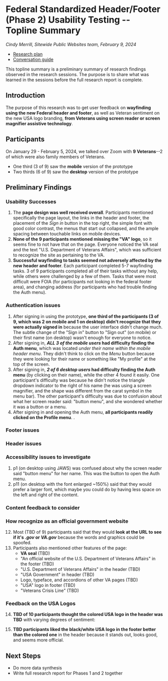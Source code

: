 # Federal Standardized Header/Footer (Phase 2) Usability Testing -- Topline Summary

*Cindy Merrill, Sitewide Public Websites team, February 9, 2024*

- [Research plan](./research-plan.md)
- [Conversation guide](./conversation-guide.md)

This topline summary is a preliminary summary of research findings observed in the research sessions. The purpose is to share what was learned in the sessions before the full research report is complete.

## Introduction
The purpose of this research was to get user feedback on **wayfinding using the new Federal header and footer**, as well as Veteran sentiment on the new USA logo branding, **from Veterans using screen reader or screen magnifier assistive technology**. 

## Participants
On January 29 - February 5, 2024, we talked over Zoom with **9 Veterans**--2 of which were also family members of Veterans. 
- One third (3 of 9) saw the **mobile** version of the prototype
- Two thirds (6 of 9) saw the **desktop** version of the prototype 


## Preliminary Findings
### Usability Successes
1. The **page design was well received overall**. Participants  mentioned specifically the page layout, the links in the header and footer, the placement of the *Sign in* button in the top right, the simple font with good color contrast, the menus that start out collapsed, and the ample spacing between touchable links on mobile devices. 
1. **None of the 9 participants mentioned missing the "VA" logo**, so it seems fine to not have that on the page. Everyone noticed the VA seal and the text "U.S. Department of Veterans Affairs", which was sufficient to recognize the site as pertaining to the VA.
1. **Successful wayfinding to tasks seemed not adversely affected by the new header and footer**. Each participant completed 5-7 wayfinding tasks. 3 of 9 participants completed all of their tasks without any help, while others were challenged by a few of them. Tasks that were most difficult were FOIA (for participants not looking in the federal footer area), and changing address (for participants who had trouble finding the Auth menu).

### Authentication issues
1. After signing in using the prototype, **one third of the participants (3 of 9, which was 2 on mobile and 1 on desktop) didn't recognize that they were actually signed in** because the user interface didn't change much. The subtle change of the "Sign in" button to "Sign out" (on mobile) or their first name (on desktop) wasn't enough for everyone to notice.
1. After signing in, ***ALL 3 of the mobile users* had difficulty finding the Auth menu**, which was located *under their name within the mobile header menu*. They didn't think to click on the *Menu* button because they were looking for their name or something like "My profile" at the top of the screen.
1. After signing in, ***2 of 6 desktop users* had difficulty finding the Auth menu** (by clicking on their name), while the other 4 found it easily. One participant's difficulty was because he didn't notice the triangle dropdown indicator to the right of his name (he was using a screen magnifier, and the shape was different from the carat symbol in the menu bar). The other participant's difficulty was due to confusion about what her screen reader said: "button menu", and she wondered whether it was a button or a menu.
1. After signing in and opening the Auth menu, **all participants readily clicked on the Profile menu**. .

### Footer issues

### Header issues

### Accessibility issues to investigate
1. p1 (on desktop using JAWS) was confused about why the screen reader said "button menu" for her name. This was the button to open the Auth menu. 
1. p11 (on desktop with the font enlarged ~150%) said that they would prefer a larger font, which maybe you could do by having less space on the left and right of the content. 

### Content feedback to consider

### How recognize as an official government website
12. Most (TBD of 9) participants said that they would **look at the URL to see if it's *.gov* or *VA.gov*** because the words and graphics could be spoofed. 
1. Participants also mentioned other features of the page:
     - **VA seal** (TBD)
     - "An official website of the U.S. Department of Veterans Affairs" in the footer (TBD)
     - "U.S. Department of Veterans Affairs" in the header (TBD)
     - "USA Government" in header (TBD)
     - Logo, typeface, and accordions of other VA pages (TBD) 
     - "USA" logo in footer (TBD)
     - "Veterans Crisis Line" (TBD)

### Feedback on the USA Logos
14. **TBD of 10 participants thought the colored USA logo in the header was TBD** with varying degrees of sentiment: 
 


18. **TBD participants liked the black/white USA logo in the footer better than the colored one** in the header because it stands out, looks good, and seems more official. 
    > 


## Next Steps
- Do more data synthesis
- Write full research report for Phases 1 and 2 together
